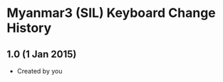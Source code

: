 Myanmar3 (SIL) Keyboard Change History
=======================

1.0 (1 Jan 2015)
-----------------

* Created by you
